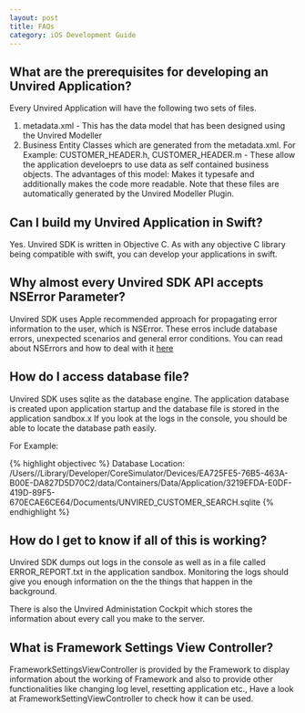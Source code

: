 ```yaml
---
layout: post
title: FAQs
category: iOS Development Guide
---
```


What are the prerequisites for developing an Unvired Application?
------

Every Unvired Application will have the following two sets of files.

1. metadata.xml - This has the data model that has been designed using the Unvired Modeller
2. Business Entity Classes which are generated from the metadata.xml. For Example: CUSTOMER_HEADER.h, CUSTOMER_HEADER.m - These allow the application develoeprs to use data as self contained business objects. The advantages of this model:  Makes it typesafe and additionally makes the code more readable.  Note that these files are automatically generated by the Unvired Modeller Plugin.

Can I build my Unvired Application in Swift?
-----
Yes. Unvired SDK is written in Objective C. As with any objective C library being compatible with swift, you can develop your applications in swift.

Why almost every Unvired SDK API accepts NSError Parameter?
---------

Unvired SDK uses Apple recommended approach for propagating error information to the user, which is NSError. These erros include database errors, unexpected scenarios and general error conditions. You can read about NSErrors and how to deal with it
<a href="https://developer.apple.com/library/ios/documentation/Cocoa/Conceptual/ProgrammingWithObjectiveC/ErrorHandling/ErrorHandling.html">here</a>

How do I access database file?
----
Unvired SDK uses sqlite as the database engine. The application database is created upon application startup and the database file is stored in the application sandbox.x
If you look at the logs in the console, you should be able to locate the database path easily.

For Example:

{% highlight objectivec %}
Database Location: /Users/<USER>/Library/Developer/CoreSimulator/Devices/EA725FE5-76B5-463A-B00E-DA827D5D70C2/data/Containers/Data/Application/3219EFDA-E0DF-419D-89F5-670ECAE6CE64/Documents/UNVIRED_CUSTOMER_SEARCH.sqlite
{% endhighlight %}

How do I get to know if all of this is working?
-----

Unvired SDK dumps out logs in the console as well as in a file called ERROR_REPORT.txt in the application sandbox. 
Monitoring the logs should give you enough information on the the things that happen in the background.


There is also the Unvired Administation Cockpit which stores the information about every call you make to the server.

What is Framework Settings View Controller?
------

FrameworkSettingsViewController is provided by the Framework to display information about the working of Framework and also to provide other functionalities like changing log level, resetting application etc.,
Have a look at FrameworkSettingViewController to check how it can be used.
